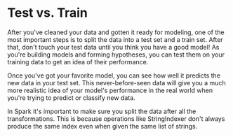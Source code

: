 # Test vs. Train
After you've cleaned your data and gotten it ready for modeling, one of the most important steps is to split the data into a test set and a train set. After that, don't touch your test data until you think you have a good model! As you're building models and forming hypotheses, you can test them on your training data to get an idea of their performance.

Once you've got your favorite model, you can see how well it predicts the new data in your test set. This never-before-seen data will give you a much more realistic idea of your model's performance in the real world when you're trying to predict or classify new data.

In Spark it's important to make sure you split the data after all the transformations. This is because operations like StringIndexer don't always produce the same index even when given the same list of strings.